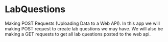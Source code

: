# LabQuestions

Making POST Requests (Uploading Data to a Web API). In this app we will making POST request to create lab questions we may have. We will also be making a GET requests to get all lab questions posted to the web api. 
